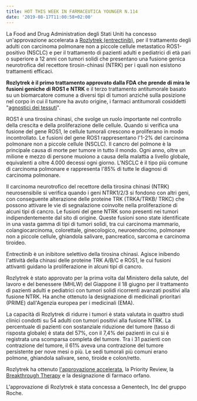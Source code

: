 ```yaml
---
title: HOT THIS WEEK IN FARMACEUTICA YOUNGER N.114
date: '2019-08-17T11:00:58+02:00'
---
```

La Food and Drug Administration degli Stati Uniti ha concesso un'approvazione accelerata a [Rozlytrek (entrectinib)](https://www.fda.gov/news-events/press-announcements/fda-approves-third-oncology-drug-targets-key-genetic-driver-cancer-rather-specific-type-tumor), per il trattamento degli adulti con carcinoma polmonare non a piccole cellule metastatico ROS1-positivo (NSCLC) e per il trattamento di pazienti adulti e pediatrici di età pari o superiore a 12 anni con tumori solidi che presentano una fusione genica neurotrofica del recettore tirosin-chinasi (NTRK) per i quali non esistono trattamenti efficaci.

**Rozlytrek è il primo trattamento approvato dalla FDA che prende di mira le fusioni geniche di ROS1 e NTRK** e il terzo trattamento antitumorale basato su un biomarcatore comune a diversi tipi di tumori anziché sulla posizione nel corpo in cui il tumore ha avuto origine, i farmaci antitumorali cosiddetti "[agnostici dei tessuti](https://www.farmaceuticayounger.science/blog/2019/01/lfda-statunitense-chiude-il-2018-con-59-nuove-approvazioni/)".

ROS1 è una tirosina chinasi, che svolge un ruolo importante nel controllo della crescita e della proliferazione delle cellule. Quando si verifica una fusione del gene ROS1, le cellule tumorali crescono e proliferano in modo incontrollato. Le fusioni del gene ROS1 rappresentano l'1-2% del carcinoma polmonare non a piccole cellule (NSCLC). Il cancro del polmone è la principale causa di morte per tumore in tutto il mondo. Ogni anno, oltre un milione e mezzo di persone muoiono a causa della malattia a livello globale, equivalenti a oltre 4.000 decessi ogni giorno. L'NSCLC è il tipo più comune di carcinoma polmonare e rappresenta l'85% di tutte le diagnosi di carcinoma polmonare. 

Il carcinoma neurotrofico del recettore della tirosina chinasi (NTRK) neurosensibile si verifica quando i geni NTRK1/2/3 si fondono con altri geni, con conseguente alterazione delle proteine ​​TRK (TRKA/TRKB/ TRKC) che possono attivare le vie di segnalazione coinvolte nella proliferazione di alcuni tipi di cancro. Le fusioni del gene NTRK sono presenti nei tumori indipendentemente dal sito di origine. Queste fusioni sono state identificate in una vasta gamma di tipi di tumori solidi, tra cui carcinoma mammario, colangiocarcinoma, colorettale, ginecologico, neuroendocrino, polmonare non a piccole cellule, ghiandola salivare, pancreatico, sarcoma e carcinoma tiroideo.

Entrectinib è un inibitore selettivo della tirosina chinasi. Agisce inibendo l'attività della chinasi delle proteine ​​TRK A/B/C e ROS1, le cui fusioni attivanti guidano la proliferazione in alcuni tipi di cancro. 

Rozlytrek è stato approvato per la prima volta dal Ministero della salute, del lavoro e del benessere (MHLW) del Giappone il 18 giugno per il trattamento di pazienti adulti e pediatrici con tumori solidi ricorrenti avanzati positivi alla fusione NTRK. Ha anche ottenuto la designazione di medicinali prioritari (PRIME) dall'Agenzia europea per i medicinali (EMA).

La capacità di Rozlytrek di ridurre i tumori è stata valutata in quattro studi clinici condotti su 54 adulti con tumori positivi alla fusione NTRK. La percentuale di pazienti con sostanziale riduzione del tumore (tasso di risposta globale) è stata del 57%, con il 7,4% dei pazienti in cui si è registrata una scomparsa completa del tumore. Tra i 31 pazienti con contrazione del tumore, il 61% aveva una contrazione del tumore persistente per nove mesi o più. Le sedi tumorali più comuni erano polmone, ghiandola salivare, seno, tiroide e colon/retto.

Rozlytrek ha ottenuto [l'approvazione accelerata](https://www.fda.gov/patients/fast-track-breakthrough-therapy-accelerated-approval-priority-review/accelerated-approval), la Priority Review, la [Breakthrough Therapy](https://www.farmaceuticayounger.science/blog/2018/12/breakthrough-therapy/) e la designazione di farmaco orfano. 

L'approvazione di Rozlytrek è stata concessa a Genentech, Inc del gruppo Roche.
